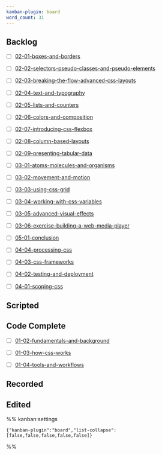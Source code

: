 ```yaml
---
kanban-plugin: board
word_count: 31
---
```

## Backlog

- [ ] [02-01-boxes-and-borders](02-01-boxes-and-borders.md)
- [ ] [02-02-selectors-pseudo-classes-and-pseudo-elements](02-02-selectors-pseudo-classes-and-pseudo-elements.md)
- [ ] [02-03-breaking-the-flow-advanced-css-layouts](02-03-breaking-the-flow-advanced-css-layouts.md)
- [ ] [02-04-text-and-typography](02-04-text-and-typography.md)
- [ ] [02-05-lists-and-counters](02-05-lists-and-counters.md)
- [ ] [02-06-colors-and-composition](02-06-colors-and-composition.md)
- [ ] [02-07-introducing-css-flexbox](02-07-introducing-css-flexbox.md)
- [ ] [02-08-column-based-layouts](02-08-column-based-layouts.md)
- [ ] [02-09-presenting-tabular-data](02-09-presenting-tabular-data.md)
- [ ] [03-01-atoms-molecules-and-organisms](03-01-atoms-molecules-and-organisms.md)
- [ ] [03-02-movement-and-motion](03-02-movement-and-motion.md)
- [ ] [03-03-using-css-grid](03-03-using-css-grid.md)
- [ ] [03-04-working-with-css-variables](03-04-working-with-css-variables.md)
- [ ] [03-05-advanced-visual-effects](03-05-advanced-visual-effects.md)
- [ ] [03-06-exercise-building-a-web-media-player](03-06-exercise-building-a-web-media-player.md)
- [ ] [05-01-conclusion](05-01-conclusion.md)
- [ ] [04-04-processing-css](04-04-processing-css.md)
- [ ] [04-03-css-frameworks](04-03-css-frameworks.md)
- [ ] [04-02-testing-and-deployment](04-02-testing-and-deployment.md)
- [ ] [04-01-scoping-css](04-01-scoping-css.md)


## Scripted



## Code Complete

- [ ] [01-02-fundamentals-and-background](01-02-fundamentals-and-background.md)
- [ ] [01-03-how-css-works](01-03-how-css-works.md)
- [ ] [01-04-tools-and-workflows](01-04-tools-and-workflows.md)


## Recorded



## Edited





%% kanban:settings
```
{"kanban-plugin":"board","list-collapse":[false,false,false,false,false]}
```
%%








